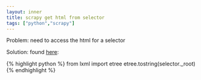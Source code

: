 ```yaml
---
layout: inner
title: scrapy get html from selector
tags: ["python","scrapy"]
---
```

Problem: need to access the html for a selector

Solution: found [here](https://stackoverflow.com/a/36249255/31610):

{% highlight python %}
from lxml import etree
etree.tostring(selector._root)
{% endhighlight %}